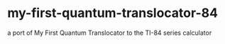 my-first-quantum-translocator-84
================================

a port of My First Quantum Translocator to the TI-84 series calculator
